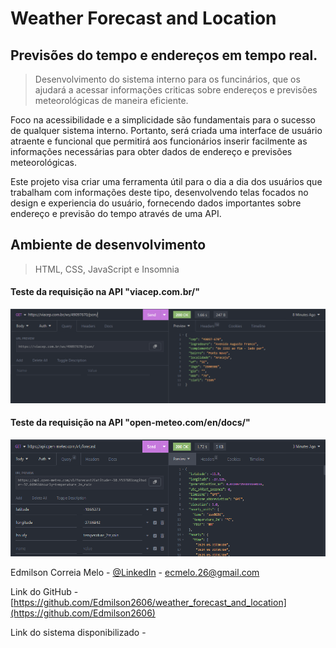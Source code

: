 # Weather Forecast and Location
## Previsões do tempo e endereços em tempo real.
> Desenvolvimento do sistema interno para os funcinários, que os ajudará a acessar informações criticas sobre endereços e previsões meteorológicas de maneira eficiente.

Foco na acessibilidade e a simplicidade são fundamentais para o sucesso de qualquer sistema interno. Portanto, será criada uma interface de usuário atraente e funcional que permitirá aos funcionários inserir facilmente as informações necessárias para obter dados de endereço e previsões meteorológicas. 

Este projeto visa criar uma ferramenta útil para o dia a dia dos usuários que trabalham com informações deste tipo, desenvolvendo telas focados no design e experiencia do usuário, fornecendo dados importantes sobre endereço e previsão do tempo através de uma API.


## Ambiente de desenvolvimento
> HTML, CSS, JavaScript e Insomnia


#### Teste da requisição na API "viacep.com.br/" 
![](./img/apiCEP.png)

#### Teste da requisição na API "open-meteo.com/en/docs/"
![](./img/apiPrevisao.png)

Edmilson Correia Melo - [@LinkedIn](https://www.linkedin.com/in/edmilsonmelo2606/) - ecmelo.26@gmail.com

Link do GitHub - [https://github.com/Edmilson2606/weather_forecast_and_location](https://github.com/Edmilson2606)

Link do sistema disponibilizado - []()